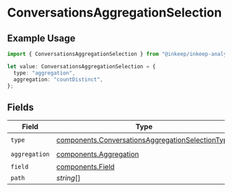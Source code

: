 # ConversationsAggregationSelection

## Example Usage

```typescript
import { ConversationsAggregationSelection } from "@inkeep/inkeep-analytics/models/components";

let value: ConversationsAggregationSelection = {
  type: "aggregation",
  aggregation: "countDistinct",
};
```

## Fields

| Field                                                                                                                | Type                                                                                                                 | Required                                                                                                             | Description                                                                                                          |
| -------------------------------------------------------------------------------------------------------------------- | -------------------------------------------------------------------------------------------------------------------- | -------------------------------------------------------------------------------------------------------------------- | -------------------------------------------------------------------------------------------------------------------- |
| `type`                                                                                                               | [components.ConversationsAggregationSelectionType](../../models/components/conversationsaggregationselectiontype.md) | :heavy_check_mark:                                                                                                   | N/A                                                                                                                  |
| `aggregation`                                                                                                        | [components.Aggregation](../../models/components/aggregation.md)                                                     | :heavy_check_mark:                                                                                                   | N/A                                                                                                                  |
| `field`                                                                                                              | [components.Field](../../models/components/field.md)                                                                 | :heavy_minus_sign:                                                                                                   | N/A                                                                                                                  |
| `path`                                                                                                               | *string*[]                                                                                                           | :heavy_minus_sign:                                                                                                   | N/A                                                                                                                  |